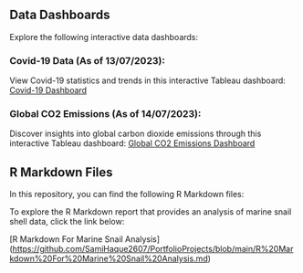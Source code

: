 ## Data Dashboards

Explore the following interactive data dashboards:

### Covid-19 Data (As of 13/07/2023):
View Covid-19 statistics and trends in this interactive Tableau dashboard:
[Covid-19 Dashboard](https://public.tableau.com/app/profile/sami2054/viz/Covid19_Dashboard_16892779096030/Dashboard1)

### Global CO2 Emissions (As of 14/07/2023):
Discover insights into global carbon dioxide emissions through this interactive Tableau dashboard:
[Global CO2 Emissions Dashboard](https://public.tableau.com/app/profile/sami2054/viz/GlobalC02Emissions_16892900889020/Dashboard1)

## R Markdown Files

In this repository, you can find the following R Markdown files:

To explore the R Markdown report that provides an analysis of marine snail shell data, click the link below:

[R Markdown For Marine Snail Analysis] (https://github.com/SamiHaque2607/PortfolioProjects/blob/main/R%20Markdown%20For%20Marine%20Snail%20Analysis.md)



